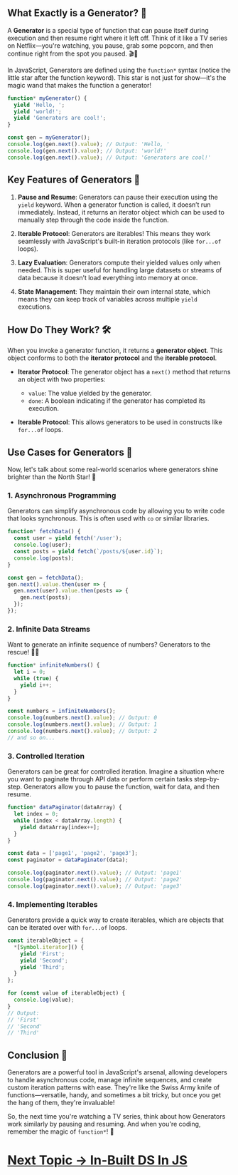 ## What Exactly is a Generator? 🤔

A **Generator** is a special type of function that can pause itself during execution and then resume right where it left off. Think of it like a TV series on Netflix—you're watching, you pause, grab some popcorn, and then continue right from the spot you paused. 🎬🍿

In JavaScript, Generators are defined using the `function*` syntax (notice the little star after the function keyword). This star is not just for show—it's the magic wand that makes the function a generator!

```javascript
function* myGenerator() {
  yield 'Hello, ';
  yield 'world!';
  yield 'Generators are cool!';
}

const gen = myGenerator();
console.log(gen.next().value); // Output: 'Hello, '
console.log(gen.next().value); // Output: 'world!'
console.log(gen.next().value); // Output: 'Generators are cool!'
```

## Key Features of Generators 🌟

1. **Pause and Resume**: Generators can pause their execution using the `yield` keyword. When a generator function is called, it doesn’t run immediately. Instead, it returns an iterator object which can be used to manually step through the code inside the function.

2. **Iterable Protocol**: Generators are iterables! This means they work seamlessly with JavaScript's built-in iteration protocols (like `for...of` loops).

3. **Lazy Evaluation**: Generators compute their yielded values only when needed. This is super useful for handling large datasets or streams of data because it doesn’t load everything into memory at once.

4. **State Management**: They maintain their own internal state, which means they can keep track of variables across multiple `yield` executions.

## How Do They Work? 🛠️

When you invoke a generator function, it returns a **generator object**. This object conforms to both the **iterator protocol** and the **iterable protocol**. 

- **Iterator Protocol**: The generator object has a `next()` method that returns an object with two properties:
  - `value`: The value yielded by the generator.
  - `done`: A boolean indicating if the generator has completed its execution.

- **Iterable Protocol**: This allows generators to be used in constructs like `for...of` loops.

## Use Cases for Generators 🚀

Now, let's talk about some real-world scenarios where generators shine brighter than the North Star! 🌠

### 1. **Asynchronous Programming**

Generators can simplify asynchronous code by allowing you to write code that looks synchronous. This is often used with `co` or similar libraries.

```javascript
function* fetchData() {
  const user = yield fetch('/user');
  console.log(user);
  const posts = yield fetch(`/posts/${user.id}`);
  console.log(posts);
}

const gen = fetchData();
gen.next().value.then(user => {
  gen.next(user).value.then(posts => {
    gen.next(posts);
  });
});
```

### 2. **Infinite Data Streams**

Want to generate an infinite sequence of numbers? Generators to the rescue! 🦸‍♂️

```javascript
function* infiniteNumbers() {
  let i = 0;
  while (true) {
    yield i++;
  }
}

const numbers = infiniteNumbers();
console.log(numbers.next().value); // Output: 0
console.log(numbers.next().value); // Output: 1
console.log(numbers.next().value); // Output: 2
// and so on...
```

### 3. **Controlled Iteration**

Generators can be great for controlled iteration. Imagine a situation where you want to paginate through API data or perform certain tasks step-by-step. Generators allow you to pause the function, wait for data, and then resume.

```javascript
function* dataPaginator(dataArray) {
  let index = 0;
  while (index < dataArray.length) {
    yield dataArray[index++];
  }
}

const data = ['page1', 'page2', 'page3'];
const paginator = dataPaginator(data);

console.log(paginator.next().value); // Output: 'page1'
console.log(paginator.next().value); // Output: 'page2'
console.log(paginator.next().value); // Output: 'page3'
```

### 4. **Implementing Iterables**

Generators provide a quick way to create iterables, which are objects that can be iterated over with `for...of` loops.

```javascript
const iterableObject = {
  *[Symbol.iterator]() {
    yield 'First';
    yield 'Second';
    yield 'Third';
  }
};

for (const value of iterableObject) {
  console.log(value);
}
// Output:
// 'First'
// 'Second'
// 'Third'
```

## Conclusion 🏁

Generators are a powerful tool in JavaScript's arsenal, allowing developers to handle asynchronous code, manage infinite sequences, and create custom iteration patterns with ease. They're like the Swiss Army knife of functions—versatile, handy, and sometimes a bit tricky, but once you get the hang of them, they're invaluable!

So, the next time you're watching a TV series, think about how Generators work similarly by pausing and resuming. And when you're coding, remember the magic of `function*`! 🌟

# [Next Topic -> In-Built DS In JS](https://github.com/Aakash-Tamboli/Node-Learning/tree/master/ES6/12-InBuilt-DS)